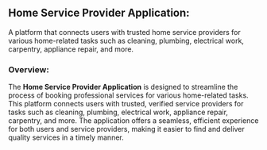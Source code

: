 ## Home Service Provider Application:
A platform that connects users with trusted home service providers for various home-related tasks such as cleaning, plumbing, electrical work, carpentry, appliance repair, and more.

### Overview:
The **Home Service Provider Application** is designed to streamline the process of booking professional services for various home-related tasks. This platform connects users with trusted, verified service providers for tasks such as cleaning, plumbing, electrical work, appliance repair, carpentry, and more. The application offers a seamless, efficient experience for both users and service providers, making it easier to find and deliver quality services in a timely manner.
 
 